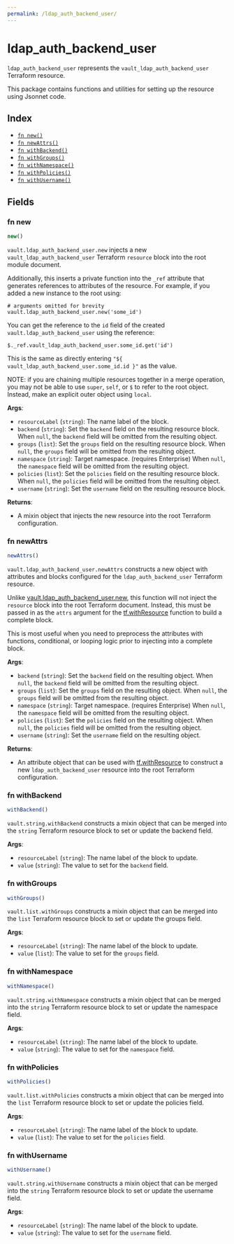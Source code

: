 ```yaml
---
permalink: /ldap_auth_backend_user/
---
```


# ldap_auth_backend_user

`ldap_auth_backend_user` represents the `vault_ldap_auth_backend_user` Terraform resource.



This package contains functions and utilities for setting up the resource using Jsonnet code.


## Index

* [`fn new()`](#fn-new)
* [`fn newAttrs()`](#fn-newattrs)
* [`fn withBackend()`](#fn-withbackend)
* [`fn withGroups()`](#fn-withgroups)
* [`fn withNamespace()`](#fn-withnamespace)
* [`fn withPolicies()`](#fn-withpolicies)
* [`fn withUsername()`](#fn-withusername)

## Fields

### fn new

```ts
new()
```


`vault.ldap_auth_backend_user.new` injects a new `vault_ldap_auth_backend_user` Terraform `resource`
block into the root module document.

Additionally, this inserts a private function into the `_ref` attribute that generates references to attributes of the
resource. For example, if you added a new instance to the root using:

    # arguments omitted for brevity
    vault.ldap_auth_backend_user.new('some_id')

You can get the reference to the `id` field of the created `vault.ldap_auth_backend_user` using the reference:

    $._ref.vault_ldap_auth_backend_user.some_id.get('id')

This is the same as directly entering `"${ vault_ldap_auth_backend_user.some_id.id }"` as the value.

NOTE: if you are chaining multiple resources together in a merge operation, you may not be able to use `super`, `self`,
or `$` to refer to the root object. Instead, make an explicit outer object using `local`.

**Args**:
  - `resourceLabel` (`string`): The name label of the block.
  - `backend` (`string`): Set the `backend` field on the resulting resource block. When `null`, the `backend` field will be omitted from the resulting object.
  - `groups` (`list`): Set the `groups` field on the resulting resource block. When `null`, the `groups` field will be omitted from the resulting object.
  - `namespace` (`string`): Target namespace. (requires Enterprise) When `null`, the `namespace` field will be omitted from the resulting object.
  - `policies` (`list`): Set the `policies` field on the resulting resource block. When `null`, the `policies` field will be omitted from the resulting object.
  - `username` (`string`): Set the `username` field on the resulting resource block.

**Returns**:
- A mixin object that injects the new resource into the root Terraform configuration.


### fn newAttrs

```ts
newAttrs()
```


`vault.ldap_auth_backend_user.newAttrs` constructs a new object with attributes and blocks configured for the `ldap_auth_backend_user`
Terraform resource.

Unlike [vault.ldap_auth_backend_user.new](#fn-new), this function will not inject the `resource`
block into the root Terraform document. Instead, this must be passed in as the `attrs` argument for the
[tf.withResource](https://github.com/tf-libsonnet/core/tree/main/docs#fn-withresource) function to build a complete block.

This is most useful when you need to preprocess the attributes with functions, conditional, or looping logic prior to
injecting into a complete block.

**Args**:
  - `backend` (`string`): Set the `backend` field on the resulting object. When `null`, the `backend` field will be omitted from the resulting object.
  - `groups` (`list`): Set the `groups` field on the resulting object. When `null`, the `groups` field will be omitted from the resulting object.
  - `namespace` (`string`): Target namespace. (requires Enterprise) When `null`, the `namespace` field will be omitted from the resulting object.
  - `policies` (`list`): Set the `policies` field on the resulting object. When `null`, the `policies` field will be omitted from the resulting object.
  - `username` (`string`): Set the `username` field on the resulting object.

**Returns**:
  - An attribute object that can be used with [tf.withResource](https://github.com/tf-libsonnet/core/tree/main/docs#fn-withresource) to construct a new `ldap_auth_backend_user` resource into the root Terraform configuration.


### fn withBackend

```ts
withBackend()
```

`vault.string.withBackend` constructs a mixin object that can be merged into the `string`
Terraform resource block to set or update the backend field.



**Args**:
  - `resourceLabel` (`string`): The name label of the block to update.
  - `value` (`string`): The value to set for the `backend` field.


### fn withGroups

```ts
withGroups()
```

`vault.list.withGroups` constructs a mixin object that can be merged into the `list`
Terraform resource block to set or update the groups field.



**Args**:
  - `resourceLabel` (`string`): The name label of the block to update.
  - `value` (`list`): The value to set for the `groups` field.


### fn withNamespace

```ts
withNamespace()
```

`vault.string.withNamespace` constructs a mixin object that can be merged into the `string`
Terraform resource block to set or update the namespace field.



**Args**:
  - `resourceLabel` (`string`): The name label of the block to update.
  - `value` (`string`): The value to set for the `namespace` field.


### fn withPolicies

```ts
withPolicies()
```

`vault.list.withPolicies` constructs a mixin object that can be merged into the `list`
Terraform resource block to set or update the policies field.



**Args**:
  - `resourceLabel` (`string`): The name label of the block to update.
  - `value` (`list`): The value to set for the `policies` field.


### fn withUsername

```ts
withUsername()
```

`vault.string.withUsername` constructs a mixin object that can be merged into the `string`
Terraform resource block to set or update the username field.



**Args**:
  - `resourceLabel` (`string`): The name label of the block to update.
  - `value` (`string`): The value to set for the `username` field.
